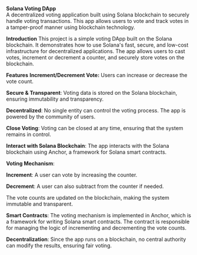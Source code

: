 
<b>Solana Voting DApp</b> <br>
A decentralized voting application built using Solana blockchain to securely handle voting transactions. This app allows users to vote and track votes in a tamper-proof manner using blockchain technology.

<b>Introduction</b>
This project is a simple voting DApp built on the Solana blockchain. It demonstrates how to use Solana's fast, secure, and low-cost infrastructure for decentralized applications. The app allows users to cast votes, increment or decrement a counter, and securely store votes on the blockchain.

<b>Features</b>
<b>Increment/Decrement Vote:</b> Users can increase or decrease the vote count.

<b>Secure & Transparent</b>: Voting data is stored on the Solana blockchain, ensuring immutability and transparency.

<b>Decentralized</b>: No single entity can control the voting process. The app is powered by the community of users.

<b>Close Voting</b>: Voting can be closed at any time, ensuring that the system remains in control.

<b>Interact with Solana Blockchain</b>: The app interacts with the Solana blockchain using Anchor, a framework for Solana smart contracts.

<b>Voting Mechanism</b>:

<b>Increment</b>: A user can vote by increasing the counter.

<b>Decrement</b>: A user can also subtract from the counter if needed.

The vote counts are updated on the blockchain, making the system immutable and transparent.

<b>Smart Contracts</b>: The voting mechanism is implemented in Anchor, which is a framework for writing Solana smart contracts. The contract is responsible for managing the logic of incrementing and decrementing the vote counts.

<b>Decentralization</b>: Since the app runs on a blockchain, no central authority can modify the results, ensuring fair voting.

